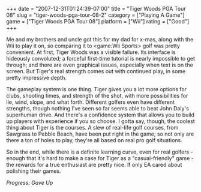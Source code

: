 +++
date = "2007-12-31T01:24:39-07:00"
title = "Tiger Woods PGA Tour 08"
slug = "tiger-woods-pga-tour-08-2"
category = ["Playing A Game"]
game = ["Tiger Woods PGA Tour 08"]
platform = ["Wii"]
rating = ["Good"]
+++

Me and my brothers and uncle got this for my dad for x-mas, along with the Wii to play it on, so comparing it to <game:Wii Sports> golf was pretty convenient.  At first, Tiger Woods was a visible failure.  Its interface is hideously convoluted; a forceful first-time tutorial is nearly impossible to get through; and there are even graphical issues, especially when text is on the screen.  But Tiger's real strength comes out with continued play, in some pretty impressive depth.

The gameplay system is one thing.  Tiger gives you a lot more options for clubs, shooting times, and strength of the shot, with more possibilities for lie, wind, slope, and what forth.  Different golfers even have different strengths, though nothing I've seen so far seems able to beat John Daly's superhuman drive.  And there's a confidence system that allows you to build up players with experience if you so choose.  I gotta say, though, the coolest thing about Tiger is the courses.  A slew of real-life golf courses, from Sawgrass to Pebble Beach, have been put right in the game; so not only are there a ton of holes to play, they're all based on real pro golf situations.

So in the end, while there is a definite learning curve, even for real golfers - enough that it's hard to make a case for Tiger as a "casual-friendly" game - the rewards for a true enthusiast are pretty nice.  If only EA cared about polishing their games.

<i>Progress: Gave Up</i>
